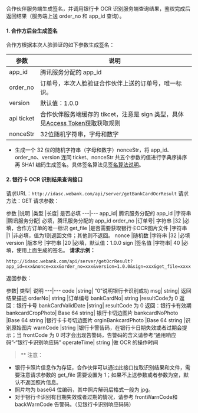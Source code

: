 
合作伙伴服务端生成签名，并调用银行卡 OCR 识别服务端查询结果，鉴权完成后返回结果（服务端上送 order_no 和 app_id 查询）。

#### 1. 合作方后台生成签名
合作方根据本次人脸验证的如下参数生成签名：

参数 | 说明
---|--- 	
app_id|	腾讯服务分配的 app_id
order_no	|订单号，本次人脸验证合作伙伴上送的订单号，唯一标识。
version|	默认值：1.0.0
api ticket	|合作伙伴服务端缓存的 tikcet，注意是 sign 类型，具体见[Access Token获取](http://tcecqpoc.fsphere.cn/document/product/295/10118?cn)获取规则
nonceStr|	32位随机字符串，字母和数字
- 生成一个 32 位的随机字符串（字母和数字）nonceStr，将 app_id、order_no、version 连同 ticket、nonceStr 共五个参数的值进行字典序排序再 SHA1 编码生成签名。具体签名算法见[签名算法说明](http://tcecqpoc.fsphere.cn/document/product/295/10137)。

#### 2.  银行卡 OCR 识别结果查询接口
请求URL：`http://idasc.webank.com/api/server/getBankCardOcrResult`
请求方法：GET
请求参数：

参数	|说明	|类型	|长度|	是否必填
---|--- 
app_id|	腾讯服务分配的 app_id	|字符串	|腾讯服务分配|	必填，腾讯服务分配的 app_id
order_no	|订单号|	字符串	|32	|必填，合作方订单的唯一标识
get_file	|是否需要获取银行卡OCR图片文件	|字符串	|1	|非必填，值为1则返回文件；其他则不返回。
nonce	|随机数	|字符串	|32	|必填
version	|版本号	|字符串	|20	|必填，默认值：1.0.0
sign	|签名值	|字符串|	40	|必填，使用上面生成的签名。
 **请求示例：**
```
http://idasc.webank.com/api/server/getOcrResult?app_id=xxx&nonce=xxx&order_no=xxx&version=1.0.0&sign=xxx&get_file=xxxx
```	
返回参数：

参数|	类型|	说明
---|--- 
code	|string|	“0”说明银行卡识别成功
msg|	string|	返回结果描述
orderNo|	string	|订单编号
bankCardNo|	string	|resultCode为 0 返回：银行卡号
bankCardValidDate	|string|	resultCode 为 0 返回：银行卡有效期
bankcardCropPhoto|	Base 64 string|	银行卡切边图片
bankcardNoPhoto	|Base 64 string	|银行卡卡号切边图片
orginBankcardPhoto	|Base 64 string	|识别原始图片
warnCode	|string	|银行卡警告码，在银行卡日期失效或者过期会提示；当 frontCode 为 0 时才会出现告警码，告警码的含义请参考“通用响应码”-“银行卡识别响应码”
operateTime|	string	|做 OCR 的操作时间

>** 注意：
- 银行卡照片信息作为存证，合作伙伴可以通过此接口拉取识别结果和文件，需要注意请求参数的 get_file 需要设置为 1；如果不上送参数或者参数为空，默认不返回照片信息。
- 照片均为 base64 位编码，其中照片解码后格式一般为 jpg。
- 对于银行卡识别有日期失效或者过期的情况，请参考 frontWarnCode和backWarnCode 告警码。（见银行卡识别响应码码）

